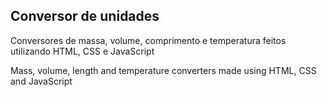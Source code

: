 ## Conversor de unidades
Conversores de massa, volume, comprimento e temperatura feitos utilizando HTML, CSS e JavaScript

Mass, volume, length and temperature converters made using HTML, CSS and JavaScript
